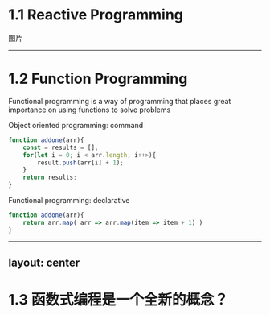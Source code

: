 # 1.1 Reactive Programming
图片
<!-- 
1. 响应式编程是基于数据流和对数据流中数据发生的变化(变化传递)做出响应的编程范式。
2. 简单说，可以把这个过程想象为，一条河流，河流总有一个源头，河水在河床中流淌，下游的人们对河水有不同的用途。
3. 诞生之初主要用于解决异步问题.
2. 什么是异步，可以简单举个例子给大家理解下：
我们访问一个web页面， 最终页面上会将数据以一种优美的格式显示出来。
a. 如果程序是同步的处理这个过程，会是什么样子，它会先发请求到服务器后端，拿到数据后，在将数据以一种优雅的排版渲染在页面上。 如果这个数据量是巨大的，需要耗时很久才能返回，那我们能看见的就是一个空白页面，这是一种非常不好的用户体验。
b. 那异步的过程，就是程序发送请求到后端后，它会直接进行页面渲染的代码而不等待后端数据返回后在渲染页面，只不过因为此时还没有真正的数据，所以会显示一些友好的提示信息，诸如：小主耐心等待，我骑着我心爱的小摩托，奋力加载. 在数据放回后，程序会再将数据渲染到页面上，我们把这个发送请求和随后的数据渲染过程，称之为异步。
3. 那响应式编程，就是一种异步编程模型，用来解决异步处理数据和响应的问题。
4. Rxjs是实现响应式编程的一个工具。
5. Rx的概念最初是由微软公司实现并开源，也就是Rx.NET. 因为Rx带来的编程方式大大改进了异步编程模型，后续C++的RxCpp还有Ruby的Rx.rb, Python的RxPy，还有Java的RxJava。
-->
---

# 1.2 Function Programming
Functional programming is a way of programming that places great importance on using functions to solve problems

Object oriented programming: command
```ts {}
function addone(arr){
    const = results = [];
    for(let i = 0; i < arr.length; i++>){
        result.push(arr[i] + 1);
    }
    return results;
}
```

Functional programming: declarative
```ts {}
function addone(arr){
    return arr.map( arr => arr.map(item => item + 1) )
}
```

<!--
1. 函数式编程就是非常强调使用函数来解决问题的一种编程方式。与之对应的就是面向对象编程。可以通过一个小例子来理解，什么是函数式编程：
2. 因为函数式编程天然契合响应式，所以我们今天的主角Rxjs同时具有了响应式和函数式的特性。
-->

---
layout: center
---
# 1.3 函数式编程是一个全新的概念？
<!-- 
说来话长， 想当年，阿兰*图灵和冯*诺依曼祖师爷创立计算机这么学科，因为前无古人，所以最早一批学者都有其他专业的背景。

数学家提出的编程语言模型自然具有存数学的气质，阿隆佐*邱奇，在计算机诞生之初就提出了lambda演算的概念，也就是用纯函数的组合来描述计算过程。

当时的硬件技术很不发达，电子原件没有当今这样的水平，而函数式编程想要实现，只能通过一层软件模拟来复现数学家设想，这多出来的一层无疑要耗费性能，所以光是性能一个因素，就让函数式编程难以实践推广。

但是，现如今硬件早已今非昔比，芯片发展转为多喝，软件架构也想分布式方向发展。函数式编程比命令式更加适合于分布式计算场景。随着CPU性能和存储设备性能的提高，当初导致函数式编程性能问题，现在都不是问题了，这也是给函数式编程崛起增加了助推力。
-->

